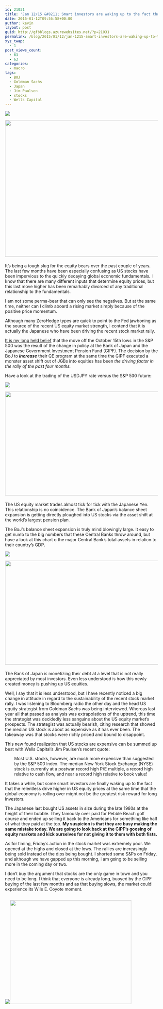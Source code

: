 ```yaml
---
id: 21031
title: 'Jan 12/15 &#8211; Smart investors are waking up to the fact that US stocks are expensive'
date: 2015-01-12T09:56:58+00:00
author: kevin
layout: post
guid: http://gfbblogs.azurewebsites.net/?p=21031
permalink: /blog/2015/01/12/jan-1215-smart-investors-are-waking-up-to-the-fact-that-us-stocks-are-expensive/
xyz_twap:
  - 1
post_views_count:
  - 63
  - 63
categories:
  - macro
tags:
  - BOJ
  - Goldman Sachs
  - Japan
  - Jim Paulsen
  - stocks
  - Wells Capital
---
```


  <img src="http://themacrotourist.com/pictures/Azure/BearJan1215-1.png"><img class="size-full wp-image-14271" style="padding-top: 1.0em;padding-bottom: 0.5em;" style="margin:30px auto;display:block;" src="http://themacrotourist.com/pictures/Azure/BearJan1215-1.png" width="600" height="450">

It&#8217;s being a tough slug for the equity bears over the past couple of years. The last few months have been especially confusing as US stocks have been impervious to the quickly decaying global economic fundamentals. I know that there are many different inputs that determine equity prices, but this last move higher has been remarkably divorced of any traditional relationship to the fundamentals.

I am not some perma-bear that can only see the negatives. But at the same time, neither can I climb aboard a rising market simply because of the positive price momentum. 

Although many ZeroHedge types are quick to point to the Fed jawboning as the source of the recent US equity market strength, I contend that it is actually the Japanese who have been driving the recent stock market rally.

[It is my long held belief](http://gfbblogs.azurewebsites.net/blog/2014/11/11/nov-1114-the-real-reason-the-stock-market-is-rallying/) that the move off the October 15th lows in the S&P 500 was the result of the change in policy at the Bank of Japan and the Japanese Government Investment Pension Fund (GIPF). The decision by the BoJ to **_increase_** their QE program at the same time the GIPF executed a monster asset shift out of JGBs into equities has been _the driving factor in the rally of the past four months._

Have a look at the trading of the USDJPY rate versus the S&P 500 future:


  <img src="http://themacrotourist.com/pictures/Azure/SPXJPYJan1215.png"><img class="size-full wp-image-14271" style="padding-top: 1.0em;padding-bottom: 0.5em;" style="margin:30px auto;display:block;" src="http://themacrotourist.com/pictures/Azure/SPXJPYJan1215.png" width="600" height="342">

The US equity market trades almost tick for tick with the Japanese Yen. This relationship is no coincidence. The Bank of Japan&#8217;s balance sheet expansion is getting directly ploughed into US stocks via the asset shift at the world&#8217;s largest pension plan.

The BoJ&#8217;s balance sheet expansion is truly mind blowingly large. It easy to get numb to the big numbers that these Central Banks throw around, but have a look at this chart o the major Central Bank&#8217;s total assets in relation to their country&#8217;s GDP.


  <img src="http://themacrotourist.com/pictures/Azure/CBJan1215.png"><img class="size-full wp-image-14271" style="padding-top: 1.0em;padding-bottom: 0.5em;" style="margin:30px auto;display:block;" src="http://themacrotourist.com/pictures/Azure/CBJan1215.png" width="600" height="342">

The Bank of Japan is monetizing their debt at a level that is not really appreciated by most investors. Even less understood is how this newly created money is pushing up US equities. 

Well, I say that it is less understood, but I have recently noticed a big change in attitude in regard to the sustainability of the recent stock market rally. I was listening to Bloomberg radio the other day and the head US equity strategist from Goldman Sachs was being interviewed. Whereas last year all that passed as analysis was extrapolations of the uptrend, this time the strategist was decidedly less sanguine about the US equity market&#8217;s prospects. The strategist was actually bearish, citing research that showed the median US stock is about as expensive as it has ever been. The takeaway was that stocks were richly priced and bound to disappoint.

This new found realization that US stocks are expensive can be summed up best with Wells Capital&#8217;s Jim Paulsen&#8217;s recent quote:

<p style="padding-left: 30px;">
  Most U.S. stocks, however, are much more expensive than suggested by the S&P 500 Index. The median New York Stock Exchange (NYSE) stock is currently at a postwar record high P/E multiple, a record high relative to cash flow, and near a record high relative to book value!
</p>

It takes a while, but some smart investors are finally waking up to the fact that the relentless drive higher in US equity prices at the same time that the global economy is rolling over might not be the greatest risk reward for long investors.

The Japanese last bought US assets in size during the late 1980s at the height of their bubble. They famously over paid for Pebble Beach golf course and ended up selling it back to the Americans for something like half of what they paid at the top. **My suspicion is that they are busy making the same mistake today. We are going to look back at the GIPF&#8217;s goosing of equity markets and kick ourselves for not giving it to them with both fists.**

As for timing, Friday&#8217;s action in the stock market was extremely poor. We opened at the highs and closed at the lows. The rallies are increasingly being sold instead of the dips being bought. I shorted some S&Ps on Friday, and although we have gapped up this morning, I am going to be selling more in the coming day or two.

I don&#8217;t buy the argument that stocks are the only game in town and you need to be long. I think that everyone is already long, buoyed by the GIPF buying of the last few months and as that buying slows, the market could experience its Wile E. Coyote moment.


  <img src="http://themacrotourist.com/pictures/Azure/CoyoteJan1215.png"><img class="size-full wp-image-14271" style="padding-top: 1.0em;padding-bottom: 0.5em;" style="margin:30px auto;display:block;" src="http://themacrotourist.com/pictures/Azure/CoyoteJan1215.png" width="400" height="342">